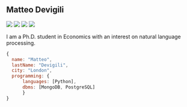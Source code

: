 ## Matteo Devigili

![](https://img.shields.io/badge/Code-Python-informational?style=flat&logo=python&logoColor=white&color=blue)
![](https://img.shields.io/badge/Editor-Vim-informational?style=flat&logo=vim&logoColor=white&color=blue)
![](https://img.shields.io/badge/DBMS-PostgreSQL-informational?style=flat&logo=postgresql&logoColor=white&color=blue)
![](https://img.shields.io/badge/DBMS-MongoDB-informational?style=flat&logo=mongodb&logoColor=white&color=blue)

I am a Ph.D. student in Economics with an interest on natural language processing.

```javascript
{
  name: "Matteo",
  lastName: "Devigili",
  city: "London",
  programming: {
      languages: [Python],
      dbms: [MongoDB, PostgreSQL]
      }
}
```
